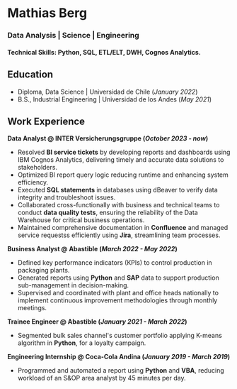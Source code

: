 # Mathias Berg
### Data Analysis | Science | Engineering

#### Technical Skills: Python, SQL, ETL/ELT, DWH, Cognos Analytics.

## Education
- Diploma, Data Science	| Universidad de Chile (_January 2022_)	 			        		
- B.S., Industrial Engineering | Universidad de los Andes (_May 2021_)

## Work Experience
**Data Analyst @ INTER Versicherungsgruppe (_October 2023 - now_)**
-  Resolved **BI service tickets** by developing reports and dashboards using IBM Cognos Analytics, delivering timely and accurate data solutions to stakeholders.
-  Optimized BI report query logic reducing runtime and enhancing system efficiency.
-  Executed **SQL statements** in databases using dBeaver to verify data integrity and troubleshoot issues.
-  Collaborated cross-functionally with business and technical teams to conduct **data quality tests**, ensuring the reliability of the Data Warehouse for critical business operations.
-  Maintained comprehensive documentation in **Confluence** and managed service requestss efficiently using **Jira**, streamlining team processes.
    
**Business Analyst @ Abastible (_March 2022 - May 2022_)**
-  Defined key performance indicators (KPIs) to control production in packaging plants.
-  Generated reports using **Python** and **SAP** data to support production sub-management in decision-making.
-  Supervised and coordinated with plant and office heads nationally to implement continuous improvement methodologies through monthly meetings.

**Trainee Engineer @ Abastible (_January 2021 - March 2022_)**
-  Segmented bulk sales channel's customer portfolio applying K-means algorithm in **Python**, for a loyalty campaign.

**Engineering Internship @ Coca-Cola Andina (_January 2019 - March 2019_)**
- Programmed and automated a report using **Python** and **VBA**, reducing workload of an S&OP area analyst by 45 minutes per day.
